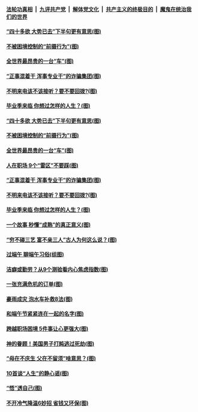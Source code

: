 ####  [法轮功真相](../../../../basic/blob/master/README.md?t=06271531) &nbsp;|&nbsp; [九评共产党](../../../../9ping.md/blob/master/README.md?t=06271531) &nbsp;|&nbsp; [解体党文化](../../../../jtdwh.md/blob/master/README.md?t=06271531)  &nbsp;|&nbsp; [共产主义的终极目的](../../../../gczydzjmd.md/blob/master/README.md?t=06271531) &nbsp;|&nbsp; [魔鬼在统治我们的世界](../../../../mgztzwmdsj.md/blob/master/README.md?t=06271531) 

#### [“四十多欲 大势已去”下半句更有意思(图)](../pages/p8/937811.md?t=06271531) 

#### [不被困境控制的“前摄行为”(图)](../pages/p8/937145.md?t=06271531) 

#### [全世界最昂贵的一台“车”(图)](../pages/p8/937477.md?t=06271531) 

#### [“正事混着干 浑事专业干”的诈骗集团(图)](../pages/p8/937732.md?t=06271531) 

#### [不明来电该不该接听？要不要回拨?(图)](../pages/p8/936929.md?t=06271531) 

#### [毕业季来临 你想过怎样的人生？(图)](../pages/p8/937661.md?t=06271531) 

#### [“四十多欲 大势已去”下半句更有意思(图)](../pages/p8/937811.md?t=06271531) 

#### [不被困境控制的“前摄行为”(图)](../pages/p8/937145.md?t=06271531) 

#### [全世界最昂贵的一台“车”(图)](../pages/p8/937477.md?t=06271531) 

#### [人在职场 9个“雷区”不要踩(图)](../pages/p8/937766.md?t=06271531) 

#### [“正事混着干 浑事专业干”的诈骗集团(图)](../pages/p8/937732.md?t=06271531) 

#### [不明来电该不该接听？要不要回拨?(图)](../pages/p8/936929.md?t=06271531) 

#### [毕业季来临 你想过怎样的人生？(图)](../pages/p8/937661.md?t=06271531) 

#### [一个故事 秒懂“成熟”的真正意义(图)](../pages/p8/936405.md?t=06271531) 

#### [“穷不碰三艺 富不亲三人”古人为何这么说？(图)](../pages/p8/937602.md?t=06271531) 

#### [过端午 聊端午习俗(组图)](../pages/p8/937246.md?t=06271531) 

#### [洁癖或勤劳？从9个测验看内心焦虑指数(图)](../pages/p8/937558.md?t=06271531) 

#### [一张充满危机的订单(图)](../pages/p8/936981.md?t=06271531) 

#### [豪雨成灾 泡水车补救8法(图)](../pages/p8/937526.md?t=06271531) 

#### [和端午节紧紧连在一起的名字(图)](../pages/p8/937448.md?t=06271531) 

#### [跨越职场困境 5件事让心更强大(图)](../pages/p8/937375.md?t=06271531) 

#### [神的眷顾！美国男子打盹逃过死劫(图)](../pages/p8/936985.md?t=06271531) 

#### [“母在不庆生 父在不留须”啥意思？(图)](../pages/p8/937234.md?t=06271531) 

#### [10首谈“人生”的静心谣(图)](../pages/p8/936965.md?t=06271531) 

#### [“悟”透自己(图)](../pages/p8/936972.md?t=06271531) 

#### [不开冷气降温6妙招 省钱又环保(图)](../pages/p8/937329.md?t=06271531) 

